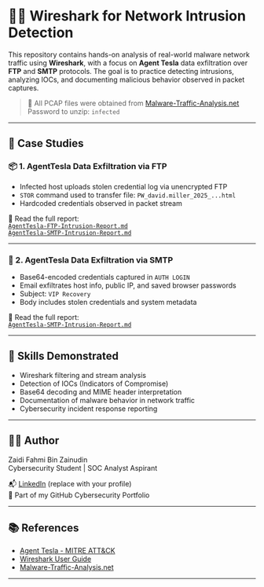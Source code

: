 # 🕵️‍♂️ Wireshark for Network Intrusion Detection

This repository contains hands-on analysis of real-world malware network traffic using **Wireshark**, with a focus on **Agent Tesla** data exfiltration over **FTP** and **SMTP** protocols. The goal is to practice detecting intrusions, analyzing IOCs, and documenting malicious behavior observed in packet captures.

> 🔐 All PCAP files were obtained from [Malware-Traffic-Analysis.net](https://www.malware-traffic-analysis.net/)  
> Password to unzip: `infected`

---
## 📘 Case Studies

### 📦 1. AgentTesla Data Exfiltration via FTP

- Infected host uploads stolen credential log via unencrypted FTP
- `STOR` command used to transfer file: `PW_david.miller_2025_...html`
- Hardcoded credentials observed in packet stream

📄 Read the full report:   
[`AgentTesla-FTP-Intrusion-Report.md`](https://github.com/Zhydee/Wireshark-for-Network-Intrusion-detection/blob/main/AgentTesla-FTP-Intrusion-Report.md)  
[`AgentTesla-SMTP-Intrusion-Report.md`](https://github.com/Zhydee/Wireshark-for-Network-Intrusion-detection/blob/main/AgentTesla-SMTP-Intrusion-Report.md)

---

### 📧 2. AgentTesla Data Exfiltration via SMTP

- Base64-encoded credentials captured in `AUTH LOGIN`
- Email exfiltrates host info, public IP, and saved browser passwords
- Subject: `VIP Recovery`  
- Body includes stolen credentials and system metadata

📄 Read the full report:  
[`AgentTesla-SMTP-Intrusion-Report.md`](reports/AgentTesla-SMTP-Intrusion-Report.md)

---

## 🎯 Skills Demonstrated

- Wireshark filtering and stream analysis
- Detection of IOCs (Indicators of Compromise)
- Base64 decoding and MIME header interpretation
- Documentation of malware behavior in network traffic
- Cybersecurity incident response reporting

---

## 🧑‍💻 Author

Zaidi Fahmi Bin Zainudin  
Cybersecurity Student | SOC Analyst Aspirant

📬 [LinkedIn](https://www.linkedin.com/) (replace with your profile)  
📁 Part of my GitHub Cybersecurity Portfolio

---

## 📚 References

- [Agent Tesla - MITRE ATT&CK](https://attack.mitre.org/software/S0331/)
- [Wireshark User Guide](https://www.wireshark.org/docs/)
- [Malware-Traffic-Analysis.net](https://www.malware-traffic-analysis.net/)

---
